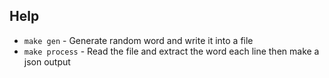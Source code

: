 ## Help
- `make gen` - Generate random word and write it into a file
- `make process` - Read the file and extract the word each line then make a json output